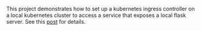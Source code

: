 This project demonstrates how to set up a kubernetes ingress controller on a local kubernetes cluster to access a service that exposes a local flask server. See this [post](https://telesens.co/2021/05/14/accessing-a-custom-flask-microservice-from-a-kubernetes-ingress-controller/) for details. 
